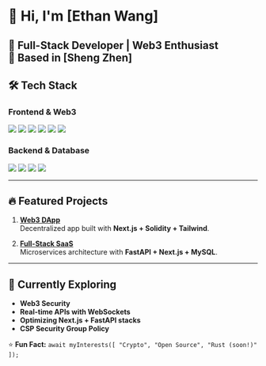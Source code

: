 # 👋 Hi, I'm [Ethan Wang]

**🚀 Full-Stack Developer | Web3 Enthusiast**  
📍 Based in [Sheng Zhen]  
---

## 🛠 Tech Stack

### **Frontend & Web3**
![](https://img.shields.io/badge/Next.js-000000?style=for-the-badge&logo=next.js&logoColor=white)
![](https://img.shields.io/badge/React_Query-FF4154?style=for-the-badge&logo=react-query&logoColor=white)
![](https://img.shields.io/badge/Zustand-764ABC?style=for-the-badge&logo=redux&logoColor=white)
![](https://img.shields.io/badge/TailwindCSS-06B6D4?style=for-the-badge&logo=tailwind-css&logoColor=white)
![](https://img.shields.io/badge/Shadcn/ui-111827?style=for-the-badge&logo=radix-ui&logoColor=white)
![](https://img.shields.io/badge/Solidity-363636?style=for-the-badge&logo=solidity&logoColor=white)

### **Backend & Database**
![](https://img.shields.io/badge/FastAPI-009688?style=for-the-badge&logo=fastapi&logoColor=white)
![](https://img.shields.io/badge/NestJS-E0234E?style=for-the-badge&logo=nestjs&logoColor=white)
![](https://img.shields.io/badge/MySQL-4479A1?style=for-the-badge&logo=mysql&logoColor=white)
![](https://img.shields.io/badge/MongoDB-47A248?style=for-the-badge&logo=mongodb&logoColor=white)

---

## 🔥 Featured Projects

1. **[Web3 DApp](https://github.com/yourusername/web3-project)**  
   Decentralized app built with **Next.js + Solidity + Tailwind**.  

2. **[Full-Stack SaaS](https://github.com/yourusername/saas-project)**  
   Microservices architecture with **FastAPI + Next.js + MySQL**.  
---

## 🌱 Currently Exploring
- **Web3 Security**  
- **Real-time APIs with WebSockets**  
- **Optimizing Next.js + FastAPI stacks**  
- **CSP Security Group Policy**  

⭐ **Fun Fact:** `await myInterests([ "Crypto", "Open Source", "Rust (soon!)" ]);`
